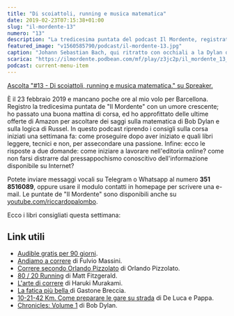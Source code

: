 ```yaml
---
title: "Di scoiattoli, running e musica matematica"
date: 2019-02-23T07:15:38+01:00
slug: "il-mordente-13"
numero: "13"
description: "La tredicesima puntata del podcast Il Mordente, registrato e curato da Riccardo Palombo."
featured_image: "v1560585790/podcast/il-mordente-13.jpg"
caption: "Johann Sebastian Bach, qui ritratto con occhiali a la Dylan di Blonde on Blonde."
scarica: "https://ilmordente.podbean.com/mf/play/z3jc2p/il_mordente_13_01.mp3"
podcast: current-menu-item
---
```


<a class="spreaker-player" href="https://www.spreaker.com/episode/17130408" data-resource="episode_id=17130408" data-width="100%" data-height="200px" data-theme="light" data-playlist="false" data-playlist-continuous="false" data-autoplay="false" data-live-autoplay="false" data-chapters-image="true" data-episode-image-position="right" data-hide-logo="false" data-hide-likes="false" data-hide-comments="false" data-hide-sharing="false" data-hide-download="true" >Ascolta "#13 - Di scoiattoli, running e musica matematica." su Spreaker.</a>

È il 23 febbraio 2019 e mancano poche ore al mio volo per Barcellona. Registro la tredicesima puntata de "Il Mordente" con un umore crescente; ho passato una buona mattina di corsa, ed ho approfittato delle ultime offerte di Amazon per ascoltare dei saggi sulla matematica di Bob Dylan e sulla logica di Russel. In questo podcast riprendo i consigli sulla corsa iniziati una settimana fa: come proseguire dopo aver iniziato e quali libri leggere, tecnici e non, per assecondare una passione. Infine: ecco le risposte a due domande: come iniziare a lavorare nell'editoria online? come non farsi distrarre dal pressappochismo conoscitivo dell'informazione disponibile su Internet?

Potete inviare messaggi vocali su Telegram o Whatsapp al numero **351 8516089**, oppure usare il modulo contatti in homepage per scrivere una e-mail. Le puntate de "Il Mordente" sono disponibili anche su <a class="text-info" title="Canale Youtube Riccardo Palombo" href="https://www.youtube.com/riccardopalombo">youtube.com/riccardopalombo</a>.

Ecco i libri consigliati questa settimana:
## Link utili
<ul>
<li><a class="text-info" href="https://amzn.to/2TVaMbA" target="_blank" title="Amazon Audible">Audible gratis per 90 giorni</a>.</li>
<li><a class="text-info" href="https://amzn.to/2BP7vU9" target="_blank" rel="nofollow" title="Vedi il libro di Fulvio Massini">Andiamo a correre</a> di Fulvio Massini.</li>
<li><a class="text-info" href="https://amzn.to/2GELdZr" target="_blank" rel="nofollow" title="Vedi il libro di Orlando Pizzolato">Correre secondo Orlando Pizzolato</a> di Orlando Pizzolato.</li>
<li><a class="text-info" href="https://amzn.to/2GHRUKl" target="_blank" rel="nofollow" title="Vedi il libro 80/20 Running">80 / 20 Running</a> di Matt Fitzgerald.</li>
<li><a class="text-info" href="https://amzn.to/2Vdcwx3" target="_blank" rel="nofollow" title="Vedi il libro l'arte di correre">L'arte di correre</a> di Haruki Murakami.</li>
<li><a class="text-info" href="https://amzn.to/2SjHSQJ" target="_blank" rel="nofollow" title="Vedi il libro La fatica più bella">La fatica più bella </a> di Gastone Breccia.</li>
<li><a class="text-info" href="https://amzn.to/2T04zP9" target="_blank" rel="nofollow" title="Vedi il libro 10-21-42 Km. Come preparare le gare su strada">10-21-42 Km. Come preparare le gare su strada</a> di De Luca e Pappa.</li>
<li><a class="text-info" href="https://amzn.to/2BPu4Ih" target="_blank" rel="nofollow" title="Vedi il libro Chronicles">Chronicles: Volume 1</a> di Bob Dylan.</li>
</ul>